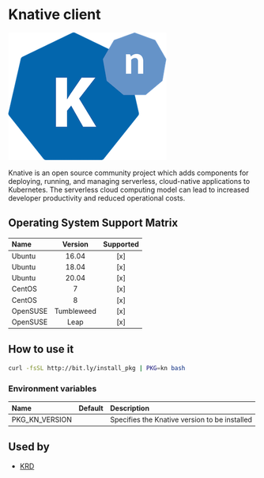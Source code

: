 # Knative client

![Logo](../../docs/img/kn.png)

Knative is an open source community project which adds components for deploying,
running, and managing serverless, cloud-native applications to Kubernetes. The
serverless cloud computing model can lead to increased developer productivity
and reduced operational costs.

## Operating System Support Matrix

| Name     |  Version   | Supported |
| :------- | :--------: | :-------: |
| Ubuntu   |   16.04    |    [x]    |
| Ubuntu   |   18.04    |    [x]    |
| Ubuntu   |   20.04    |    [x]    |
| CentOS   |     7      |    [x]    |
| CentOS   |     8      |    [x]    |
| OpenSUSE | Tumbleweed |    [x]    |
| OpenSUSE |    Leap    |    [x]    |

## How to use it

```bash
curl -fsSL http://bit.ly/install_pkg | PKG=kn bash
```

### Environment variables

| Name           | Default | Description                                   |
| :------------- | :------ | :-------------------------------------------- |
| PKG_KN_VERSION |         | Specifies the Knative version to be installed |

## Used by

- [KRD](https://github.com/electrocucaracha/krd/)
